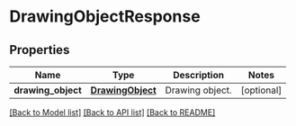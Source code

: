 # DrawingObjectResponse

## Properties
Name | Type | Description | Notes
------------ | ------------- | ------------- | -------------
**drawing_object** | [**DrawingObject**](DrawingObject.md) | Drawing object. | [optional] 

[[Back to Model list]](../README.md#documentation-for-models) [[Back to API list]](../README.md#documentation-for-api-endpoints) [[Back to README]](../README.md)


